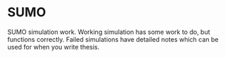 # SUMO

SUMO simulation work. Working simulation has some work to do, but functions correctly. Failed simulations have detailed notes which can be used for when you write thesis.
